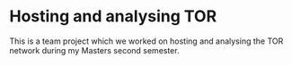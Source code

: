 # Hosting and analysing TOR 
This is a team project which we worked on hosting and analysing the TOR network during my Masters second semester. 


